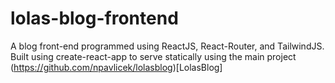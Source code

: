 # lolas-blog-frontend

A blog front-end programmed using ReactJS, React-Router, and TailwindJS. Built using create-react-app to serve statically using the main project (https://github.com/npavlicek/lolasblog)[LolasBlog]

